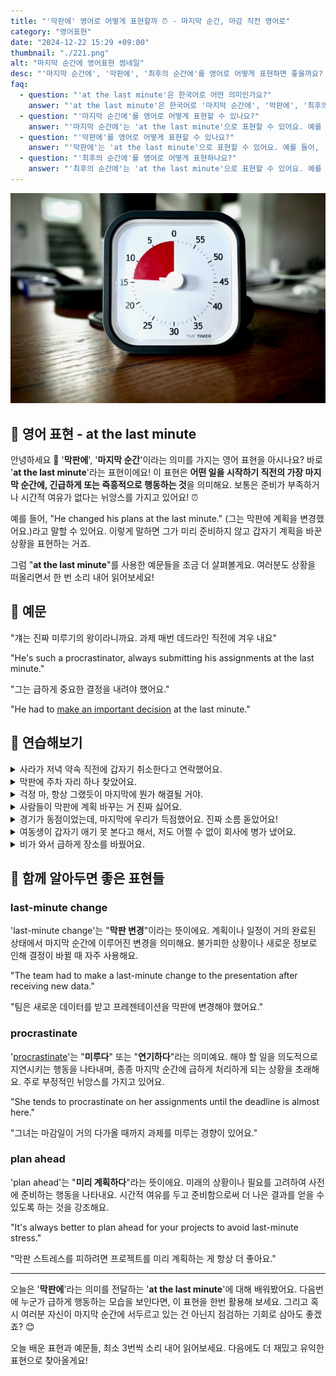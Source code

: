 ```yaml
---
title: "'막판에' 영어로 어떻게 표현할까 ⏰ - 마지막 순간, 마감 직전 영어로"
category: "영어표현"
date: "2024-12-22 15:29 +09:00"
thumbnail: "./221.png"
alt: "마지막 순간에 영어표현 썸네일"
desc: "'마지막 순간에', '막판에', '최후의 순간에'를 영어로 어떻게 표현하면 좋을까요? '그는 막판에 결정을 바꿨어'와 같이 사용할 수 있는 표현을 배워봅시다. 다양한 예문을 통해서 연습하고 본인의 표현으로 만들어 보세요."
faq:
  - question: "'at the last minute'은 한국어로 어떤 의미인가요?"
    answer: "'at the last minute'은 한국어로 '마지막 순간에', '막판에', '최후의 순간에' 등으로 번역될 수 있습니다. 어떤 일이 거의 끝나가거나 마감이 다가올 때의 상황을 표현할 때 사용해요."
  - question: "'마지막 순간에'를 영어로 어떻게 표현할 수 있나요?"
    answer: "'마지막 순간에'는 'at the last minute'으로 표현할 수 있어요. 예를 들어, '그는 마지막 순간에 결정을 바꿨어'는 'He changed his mind at the last minute'로 말할 수 있어요."
  - question: "'막판에'를 영어로 어떻게 표현할 수 있나요?"
    answer: "'막판에'는 'at the last minute'으로 표현할 수 있어요. 예를 들어, '막판에 계획이 변경되었어'는 'The plan changed at the last minute'로 표현할 수 있어요."
  - question: "'최후의 순간에'를 영어로 어떻게 표현하나요?"
    answer: "'최후의 순간에'는 'at the last minute'으로 표현할 수 있어요. 예를 들어, '최후의 순간에 그가 도와줬어'는 'He helped me at the last minute'로 말할 수 있어요."
---
```


![책상에 놓인 타임타이머](./221-1.jpg)

## 🌟 영어 표현 - at the last minute

안녕하세요 👋 '**막판에**', '**마지막 순간**'이라는 의미를 가지는 영어 표현을 아시나요? 바로 '**at the last minute**'라는 표현이에요! 이 표현은 **어떤 일을 시작하기 직전의 가장 마지막 순간에, 긴급하게 또는 즉흥적으로 행동하는 것**을 의미해요. 보통은 준비가 부족하거나 시간적 여유가 없다는 뉘앙스를 가지고 있어요! ⏰

예를 들어, "He changed his plans at the last minute." (그는 막판에 계획을 변경했어요.)라고 말할 수 있어요. 이렇게 말하면 그가 미리 준비하지 않고 갑자기 계획을 바꾼 상황을 표현하는 거죠.

그럼 "**at the last minute**"를 사용한 예문들을 조금 더 살펴볼게요. 여러분도 상황을 떠올리면서 한 번 소리 내어 읽어보세요!

<script async src="https://pagead2.googlesyndication.com/pagead/js/adsbygoogle.js?client=ca-pub-1465612013356152"
     crossorigin="anonymous"></script>
<!-- engple-horizontal-ad -->

<ins class="adsbygoogle"
     style="display:block"
     data-ad-client="ca-pub-1465612013356152"
     data-ad-slot="2106896038"
     data-ad-format="auto"
     data-full-width-responsive="true"></ins>

<script>
     (adsbygoogle = window.adsbygoogle || []).push({});
</script>

## 📖 예문

"걔는 진짜 미루기의 왕이라니까요. 과제 매번 데드라인 직전에 겨우 내요"

"He's such a procrastinator, always submitting his assignments at the last minute."

"그는 급하게 중요한 결정을 내려야 했어요."

"He had to <a href="/blog/vocab-1/010.make-a-decision/">make an important decision</a> at the last minute."

## 💬 연습해보기

<details>
<summary>사라가 저녁 약속 직전에 갑자기 취소한다고 연락했어요.</summary>
<span>Sarah called me at the last minute to cancel our dinner plans.</span>
</details>

<details>
<summary>막판에 주차 자리 하나 찾았어요.</summary>
<span>We found a parking spot at the last minute.</span>
</details>

<details>
<summary>걱정 마, 항상 그랬듯이 마지막에 뭔가 해결될 거야.</summary>
<span>Don't worry, I'm sure something will work out at the last minute. It always does.</span>
</details>

<details>
<summary>사람들이 막판에 계획 바꾸는 거 진짜 싫어요.</summary>
<span>I hate when people change plans at the last minute.</span>
</details>

<details>
<summary>경기가 동점이었는데, 마지막에 우리가 득점했어요. 진짜 소름 돋았어요!</summary>
<span>The game was tied until we scored at the last minute. What a rush!</span>
</details>

<details>
<summary>여동생이 갑자기 애기 못 본다고 해서, 저도 어쩔 수 없이 회사에 병가 냈어요.</summary>
<span>My sister backed out of babysitting at the last minute, so I had to <a href="/blog/vocab-1/032.call-in-sick/">call in sick</a>.</span>
</details>

<details>
<summary>비가 와서 급하게 장소를 바꿨어요.</summary>
<span>They changed the venue at the last minute due to rain.</span>
</details>

## 🤝 함께 알아두면 좋은 표현들

### last-minute change

'last-minute change'는 "**막판 변경**"이라는 뜻이에요. 계획이나 일정이 거의 완료된 상태에서 마지막 순간에 이루어진 변경을 의미해요. 불가피한 상황이나 새로운 정보로 인해 결정이 바뀔 때 자주 사용해요.

"The team had to make a last-minute change to the presentation after receiving new data."

"팀은 새로운 데이터를 받고 프레젠테이션을 막판에 변경해야 했어요."

### procrastinate

'[procrastinate](/blog/in-english/264.procrastinate/)'는 "**미루다**" 또는 "**연기하다**"라는 의미예요. 해야 할 일을 의도적으로 지연시키는 행동을 나타내며, 종종 마지막 순간에 급하게 처리하게 되는 상황을 초래해요. 주로 부정적인 뉘앙스를 가지고 있어요.

"She tends to procrastinate on her assignments until the deadline is almost here."

"그녀는 마감일이 거의 다가올 때까지 과제를 미루는 경향이 있어요."

### plan ahead

'plan ahead'는 "**미리 계획하다**"라는 뜻이에요. 미래의 상황이나 필요를 고려하여 사전에 준비하는 행동을 나타내요. 시간적 여유를 두고 준비함으로써 더 나은 결과를 얻을 수 있도록 하는 것을 강조해요.

"It's always better to plan ahead for your projects to avoid last-minute stress."

"막판 스트레스를 피하려면 프로젝트를 미리 계획하는 게 항상 더 좋아요."

---

오늘은 '**막판에**'라는 의미를 전달하는 '**at the last minute**'에 대해 배워봤어요. 다음번에 누군가 급하게 행동하는 모습을 보인다면, 이 표현을 한번 활용해 보세요. 그리고 혹시 여러분 자신이 마지막 순간에 서두르고 있는 건 아닌지 점검하는 기회로 삼아도 좋겠죠? 😊

오늘 배운 표현과 예문들, 최소 3번씩 소리 내어 읽어보세요. 다음에도 더 재밌고 유익한 표현으로 찾아올게요!
